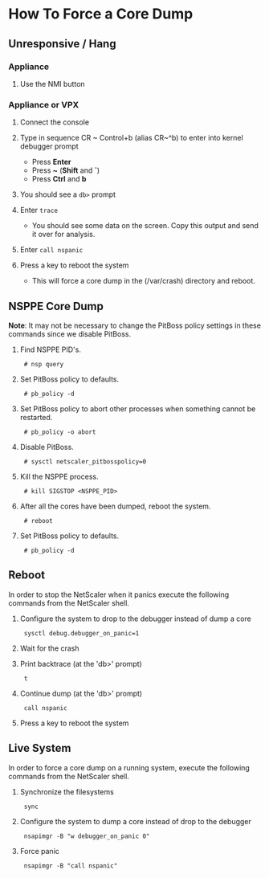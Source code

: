 # How To Force a Core Dump

## Unresponsive / Hang

### Appliance
1. Use the NMI button

### Appliance or VPX

1. Connect the console

2. Type in sequence CR ~ Control+b (alias CR~^b) to enter into kernel debugger prompt
    - Press **Enter** 
    - Press **~** (**Shift** and **`**)
    - Press **Ctrl** and **b**

3. You should see a `db>` prompt

4. Enter `trace`
	- You should see some data on the screen. Copy this output and send it over for analysis.

5. Enter `call nspanic`

6. Press a key to reboot the system
	- This will force a core dump in the (/var/crash) directory and reboot.  

## NSPPE Core Dump

**Note**: It may not be necessary to change the PitBoss policy settings in these commands since we disable PitBoss.

1. Find NSPPE PID's.

		# nsp query

2. Set PitBoss policy to defaults.

		# pb_policy -d

3. Set PitBoss policy to abort other processes when something cannot be restarted.

		# pb_policy -o abort

4. Disable PitBoss.

		# sysctl netscaler_pitbosspolicy=0

5. Kill the NSPPE process.

		# kill SIGSTOP <NSPPE_PID>

6. After all the cores have been dumped, reboot the system.

		# reboot

7. Set PitBoss policy to defaults.

		# pb_policy -d

## Reboot

In order to stop the NetScaler when it panics execute the following commands from the NetScaler shell.

1. Configure the system to drop to the debugger instead of dump a core

		sysctl debug.debugger_on_panic=1

2. Wait for the crash

3. Print backtrace (at the 'db>' prompt)

		t

4. Continue dump (at the 'db>' prompt)

		call nspanic

5. Press a key to reboot the system

## Live System

In order to force a core dump on a running system, execute the following commands from the NetScaler shell. 

1. Synchronize the filesystems

		sync

2. Configure the system to dump a core instead of drop to the debugger

		nsapimgr -B "w debugger_on_panic 0"

3. Force panic

		nsapimgr -B "call nspanic"
